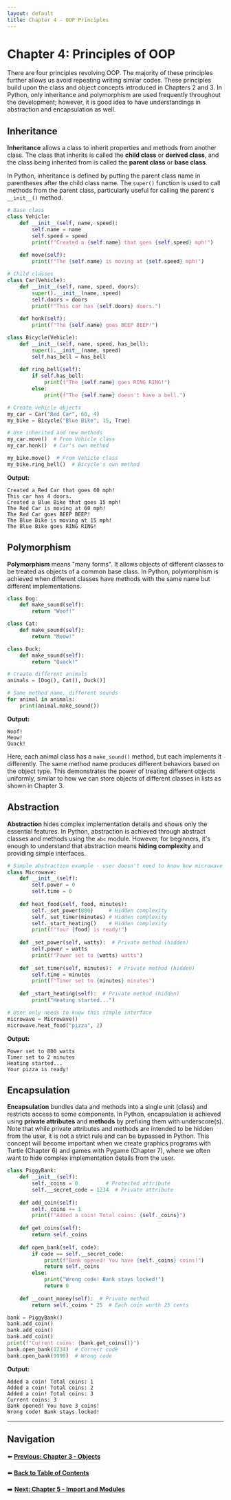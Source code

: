 ```yaml
---
layout: default
title: Chapter 4 - OOP Principles
---
```


# Chapter 4: Principles of OOP

There are four principles revolving OOP. The majority of these principles further allows us avoid repeating writing similar codes. These principles build upon the class and object concepts introduced in Chapters 2 and 3. In Python, only inheritance and polymorphism are used frequently throughout the development; however, it is good idea to have understandings in abstraction and encapsulation as well.

## Inheritance

**Inheritance** allows a class to inherit properties and methods from another class. The class that inherits is called the **child class** or **derived class**, and the class being inherited from is called the **parent class** or **base class**.

In Python, inheritance is defined by putting the parent class name in parentheses after the child class name. The `super()` function is used to call methods from the parent class, particularly useful for calling the parent's `__init__()` method.

```python
# Base class
class Vehicle:
    def __init__(self, name, speed):
        self.name = name
        self.speed = speed
        print(f"Created a {self.name} that goes {self.speed} mph!")
    
    def move(self):
        print(f"The {self.name} is moving at {self.speed} mph!")

# Child classes
class Car(Vehicle):
    def __init__(self, name, speed, doors):
        super().__init__(name, speed)
        self.doors = doors
        print(f"This car has {self.doors} doors.")
    
    def honk(self):
        print(f"The {self.name} goes BEEP BEEP!")

class Bicycle(Vehicle):
    def __init__(self, name, speed, has_bell):
        super().__init__(name, speed)
        self.has_bell = has_bell
    
    def ring_bell(self):
        if self.has_bell:
            print(f"The {self.name} goes RING RING!")
        else:
            print(f"The {self.name} doesn't have a bell.")

# Create vehicle objects
my_car = Car("Red Car", 60, 4)
my_bike = Bicycle("Blue Bike", 15, True)

# Use inherited and new methods
my_car.move()  # From Vehicle class
my_car.honk()  # Car's own method

my_bike.move()  # From Vehicle class
my_bike.ring_bell()  # Bicycle's own method
```

**Output:**
```
Created a Red Car that goes 60 mph!
This car has 4 doors.
Created a Blue Bike that goes 15 mph!
The Red Car is moving at 60 mph!
The Red Car goes BEEP BEEP!
The Blue Bike is moving at 15 mph!
The Blue Bike goes RING RING!
```

## Polymorphism

**Polymorphism** means "many forms". It allows objects of different classes to be treated as objects of a common base class. In Python, polymorphism is achieved when different classes have methods with the same name but different implementations.

```python
class Dog:
    def make_sound(self):
        return "Woof!"

class Cat:
    def make_sound(self):
        return "Meow!"

class Duck:
    def make_sound(self):
        return "Quack!"

# Create different animals
animals = [Dog(), Cat(), Duck()]

# Same method name, different sounds
for animal in animals:
    print(animal.make_sound())
```

**Output:**
```
Woof!
Meow!
Quack!
```

Here, each animal class has a `make_sound()` method, but each implements it differently. The same method name produces different behaviors based on the object type. This demonstrates the power of treating different objects uniformly, similar to how we can store objects of different classes in lists as shown in Chapter 3.

## Abstraction

**Abstraction** hides complex implementation details and shows only the essential features. In Python, abstraction is achieved through abstract classes and methods using the `abc` module. However, for beginners, it's enough to understand that abstraction means **hiding complexity** and providing simple interfaces.

```python
# Simple abstraction example - user doesn't need to know how microwave works inside
class Microwave:
    def __init__(self):
        self.power = 0
        self.time = 0
    
    def heat_food(self, food, minutes):
        self._set_power(800)     # Hidden complexity
        self._set_timer(minutes) # Hidden complexity
        self._start_heating()    # Hidden complexity
        print(f"Your {food} is ready!")
    
    def _set_power(self, watts):  # Private method (hidden)
        self.power = watts
        print(f"Power set to {watts} watts")
    
    def _set_timer(self, minutes):  # Private method (hidden)
        self.time = minutes
        print(f"Timer set to {minutes} minutes")
    
    def _start_heating(self):  # Private method (hidden)
        print("Heating started...")

# User only needs to know this simple interface
microwave = Microwave()
microwave.heat_food("pizza", 2)
```

**Output:**
```
Power set to 800 watts
Timer set to 2 minutes
Heating started...
Your pizza is ready!
```

## Encapsulation

**Encapsulation** bundles data and methods into a single unit (class) and restricts access to some components. In Python, encapsulation is achieved using **private attributes** and **methods** by prefixing them with underscore(s). Note that while private attributes and methods are intended to be hidden from the user, it is not a strict rule and can be bypassed in Python. This concept will become important when we create graphics programs with Turtle (Chapter 6) and games with Pygame (Chapter 7), where we often want to hide complex implementation details from the user.

```python
class PiggyBank:
    def __init__(self):
        self._coins = 0         # Protected attribute
        self.__secret_code = 1234  # Private attribute
    
    def add_coin(self):
        self._coins += 1
        print(f"Added a coin! Total coins: {self._coins}")
    
    def get_coins(self):
        return self._coins
    
    def open_bank(self, code):
        if code == self.__secret_code:
            print(f"Bank opened! You have {self._coins} coins!")
            return self._coins
        else:
            print("Wrong code! Bank stays locked!")
            return 0
    
    def __count_money(self):  # Private method
        return self._coins * 25  # Each coin worth 25 cents

bank = PiggyBank()
bank.add_coin()
bank.add_coin()
bank.add_coin()
print(f"Current coins: {bank.get_coins()}")
bank.open_bank(1234)  # Correct code
bank.open_bank(9999)  # Wrong code
```

**Output:**
```
Added a coin! Total coins: 1
Added a coin! Total coins: 2
Added a coin! Total coins: 3
Current coins: 3
Bank opened! You have 3 coins!
Wrong code! Bank stays locked!
```

---

## Navigation

⬅️ **[Previous: Chapter 3 - Objects](chapter-03.md)**

⬅️ **[Back to Table of Contents](table-of-contents.md)**

➡️ **[Next: Chapter 5 - Import and Modules](chapter-05.md)**